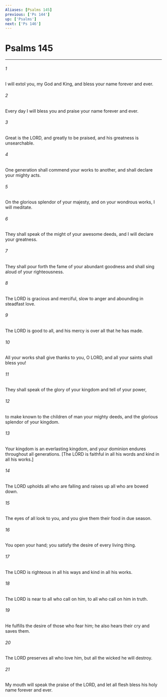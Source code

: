```yaml
---
Aliases: [Psalms 145]
previous: ['Ps 144']
up: ['Psalms']
next: ['Ps 146']
---
```

# Psalms 145

***

 

###### 1 
I will extol you, my God and King, 
 and bless your name forever and ever. 
 
 

###### 2 
Every day I will bless you 
 and praise your name forever and ever. 
 
 

###### 3 
Great is the LORD, and greatly to be praised, 
 and his greatness is unsearchable.
 
 

###### 4 
One generation shall commend your works to another, 
 and shall declare your mighty acts. 
 
 

###### 5 
On the glorious splendor of your majesty, 
 and on your wondrous works, I will meditate. 
 
 

###### 6 
They shall speak of the might of your awesome deeds, 
 and I will declare your greatness. 
 
 

###### 7 
They shall pour forth the fame of your abundant goodness 
 and shall sing aloud of your righteousness.
 
 

###### 8 
The LORD is gracious and merciful, 
 slow to anger and abounding in steadfast love. 
 
 

###### 9 
The LORD is good to all, 
 and his mercy is over all that he has made.
 
 

###### 10 
All your works shall give thanks to you, O LORD, 
 and all your saints shall bless you! 
 
 

###### 11 
They shall speak of the glory of your kingdom 
 and tell of your power, 
 
 

###### 12 
to make known to the children of man your mighty deeds, 
 and the glorious splendor of your kingdom. 
 
 

###### 13 
Your kingdom is an everlasting kingdom, 
 and your dominion endures throughout all generations.
 [The LORD is faithful in all his words 
 and kind in all his works.] 
 
 

###### 14 
The LORD upholds all who are falling 
 and raises up all who are bowed down. 
 
 

###### 15 
The eyes of all look to you, 
 and you give them their food in due season. 
 
 

###### 16 
You open your hand; 
 you satisfy the desire of every living thing. 
 
 

###### 17 
The LORD is righteous in all his ways 
 and kind in all his works. 
 
 

###### 18 
The LORD is near to all who call on him, 
 to all who call on him in truth. 
 
 

###### 19 
He fulfills the desire of those who fear him; 
 he also hears their cry and saves them. 
 
 

###### 20 
The LORD preserves all who love him, 
 but all the wicked he will destroy.
 
 

###### 21 
My mouth will speak the praise of the LORD, 
 and let all flesh bless his holy name forever and ever.
 

